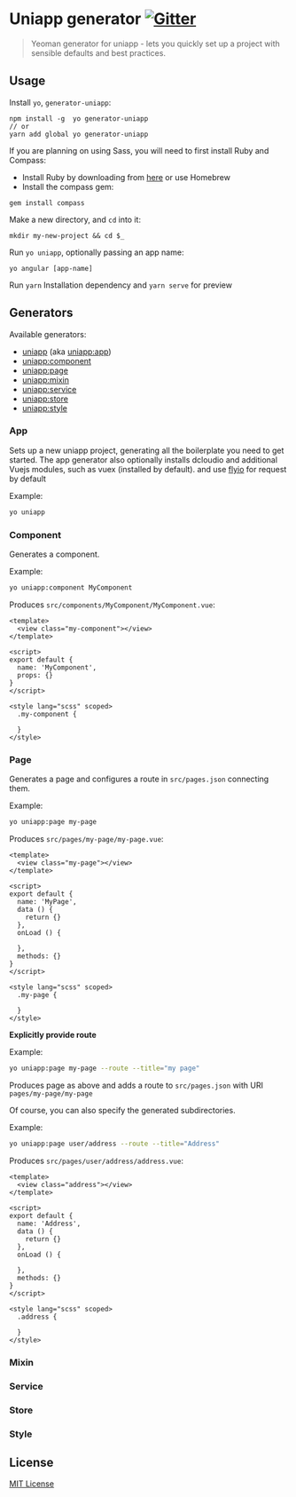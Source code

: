 # Uniapp generator [![Gitter](https://img.shields.io/badge/Gitter-Join_the_Yeoman_chat_%E2%86%92-00d06f.svg)](https://gitter.im/yeoman/yeoman)

> Yeoman generator for uniapp - lets you quickly set up a project with sensible defaults and best practices.

## Usage

Install `yo`, `generator-uniapp`:
```
npm install -g  yo generator-uniapp
// or
yarn add global yo generator-uniapp
```

If you are planning on using Sass, you will need to first install Ruby and Compass:
- Install Ruby by downloading from [here](http://rubyinstaller.org/downloads/) or use Homebrew
- Install the compass gem:
```
gem install compass
```

Make a new directory, and `cd` into it:
```
mkdir my-new-project && cd $_
```

Run `yo uniapp`, optionally passing an app name:
```
yo angular [app-name]
```

Run `yarn` Installation dependency  and `yarn serve` for preview


## Generators

Available generators:

* [uniapp](#app) (aka [uniapp:app](#app))
* [uniapp:component](#component)
* [uniapp:page](#page)
* [uniapp:mixin](#mixin)
* [uniapp:service](#service)
* [uniapp:store](#store)
* [uniapp:style](#style)

### App
Sets up a new uniapp project, generating all the boilerplate you need to get started. The app generator also optionally installs dcloudio and additional Vuejs modules, such as vuex (installed by default). and use [flyio](https://github.com/wendux/fly) for request by default

Example:
```bash
yo uniapp
```

### Component
Generates a component.

Example:
```bash
yo uniapp:component MyComponent
```

Produces `src/components/MyComponent/MyComponent.vue`:
```vue
<template>
  <view class="my-component"></view>
</template>

<script>
export default {
  name: 'MyComponent',
  props: {}
}
</script>

<style lang="scss" scoped>
  .my-component {

  }
</style>
```

### Page
Generates a page and configures a route in `src/pages.json` connecting them.

Example:
```bash
yo uniapp:page my-page
```
Produces `src/pages/my-page/my-page.vue`:
```vue
<template>
  <view class="my-page"></view>
</template>

<script>
export default {
  name: 'MyPage',
  data () {
    return {}
  },
  onLoad () {

  },
  methods: {}
}
</script>

<style lang="scss" scoped>
  .my-page {

  }
</style>
```
**Explicitly provide route**

Example:
```bash
yo uniapp:page my-page --route --title="my page"
```

Produces page as above and adds a route to `src/pages.json`
with URI `pages/my-page/my-page`

Of course, you can also specify the generated subdirectories.

Example:
```bash
yo uniapp:page user/address --route --title="Address"
```

Produces `src/pages/user/address/address.vue`:
```vue
<template>
  <view class="address"></view>
</template>

<script>
export default {
  name: 'Address',
  data () {
    return {}
  },
  onLoad () {

  },
  methods: {}
}
</script>

<style lang="scss" scoped>
  .address {

  }
</style>
```

### Mixin

### Service

### Store

### Style

## License

[MIT License](http://opensource.org/licenses/bsd-license.php)
